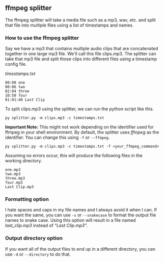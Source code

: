 ## ffmpeg splitter
The ffmpeg splitter will take a media file such as a mp3, wav, etc. and split that file into multiple files using a list of timestamps and names.

### How to use the ffmpeg splitter
Say we have a mp3 that contains multiple audio clips that are concatenated together in one large mp3 file. We'll call this file clips.mp3. The splitter can take that mp3 file and split those clips into different files using a timestamp config file.

*timestamps.txt*
```
00:00 one
00:06 two
02:04 three
10:50 four
01:01:40 Last Clip
```

To split clips.mp3 using the splitter, we can run the python script like this.

`py splitter.py -m clips.mp3 -c timestamps.txt`

**Important Note:** This might not work depending on the identifier used for ffmpeg in your shell environment. By default, the splitter uses *ffmpeg* as the identifier. You can change this using `-f` or `--ffmpeg`.

`py splitter.py -m clips.mp3 -c timestamps.txt -f <your_ffmpeg_command>`

Assuming no errors occur, this will produce the following files in the working directory.
```
one.mp3
two.mp3
three.mp3
four.mp3
Last Clip.mp3
```

### Formatting option

I hate spaces and caps in my file names and I always avoid it when I can. If you want the same, you can use `-s` or `--snakecase` to format the output file names to snake case. Using this option will result in a file named *last_clip.mp3* instead of *"Last Clip.mp3"*.

### Output directory option
If you want all of the output files to end up in a different directory, you can use `-d` or `--directory` to do that.

